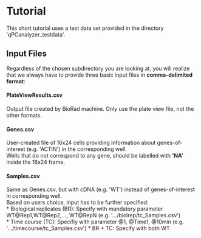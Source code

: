 <h1> Tutorial </h1>
  This short tutorial uses a test data set provided in the directory 'qPCanalyzer_testdata'. 
  
  <h2> Input Files </h2>
  Regardless of the chosen subdirectory you are looking at, you will realize that we always
  have to provide three basic input files in <b>comma-delimited format</b>: <br>
  
  <h4> PlateViewResults.csv </h4> 
  Output file created by BioRad machine. Only use the plate view file, not the other formats.
  
  <h4> Genes.csv </h4>
  User-created file of 16x24 cells providing information about genes-of-interest (e.g. 'ACTIN') in the corresponding well.<br>
  Wells that do not correspond to any gene, should be labelled with <b>'NA'</b> inside the 16x24 frame. 
  
  <h4> Samples.csv </h4> 
  Same as Genes.csv, but with cDNA (e.g. 'WT') instead of genes-of-interest in corresponding well.<br>
  Based on users choice, input has to be further specified: <br>
  * Biological replicates (BR): Specify with mandatory parameter WT@Rep1,WT@Rep2,..., WT@RepN (e.g. '.../biolrep/tc_Samples.csv')<br>
  * Time course (TC): Specifiy with parameter @1, @Time1, @10min (e.g. '.../timecourse/tc_Samples.csv')
  * BR + TC: Specify with both WT
  
  
